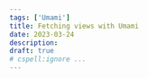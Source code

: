 ```yaml
---
tags: ['Umami']
title: Fetching views with Umami
date: 2023-03-24
description:
draft: true
# cspell:ignore ...
---
```

